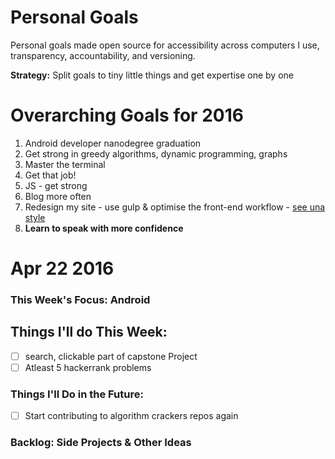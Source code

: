 # Personal Goals

Personal goals made open source for accessibility across computers I use, transparency, accountability, and versioning.

**Strategy:** Split goals to tiny little things and get expertise one by one

# Overarching Goals for 2016

1. Android developer nanodegree graduation
2. Get strong in greedy algorithms, dynamic programming, graphs
3. Master the terminal
4. Get that job!
5. JS - get strong
6. Blog more often
7. Redesign my site - use gulp & optimise the front-end workflow - [see una style](https://github.com/una/una.github.io)
8. **Learn to speak with more confidence**

# Apr 22 2016

### This Week's Focus: Android

## Things I'll do This Week:

- [ ] search, clickable part of capstone Project
- [ ] Atleast 5 hackerrank problems

### Things I'll Do in the Future:

- [ ] Start contributing to algorithm crackers repos again

### Backlog: Side Projects & Other Ideas

